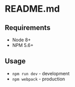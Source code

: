 # README.md

## Requirements

- Node 8+
- NPM 5.6+

## Usage

- `npm run dev` - development
- `npm webpack` - production

